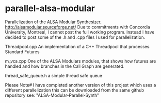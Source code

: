 # parallel-alsa-modular
Parallelization of the ALSA Modular Synthesizer. http://alsamodular.sourceforge.net/
Due to commitments with Concordia University, Montreal, I cannot post the full working program. Instead I have decided to post some of the .h and .cpp files I used for parallelization.

Threadpool.cpp An implementation of a C++ Threadpool that processes Standard Futures

m_vca.cpp One of the ALSA Modulars modules, that shows how futures are handled and how branches in the Call Graph are generated.

thread_safe_queue.h a simple thread safe queue

Please Note# I have completed another version of this projest which uses a different parallelization this can be downloaded from the same github repository see: "ALSA-Modular-Parallel-Synth"

